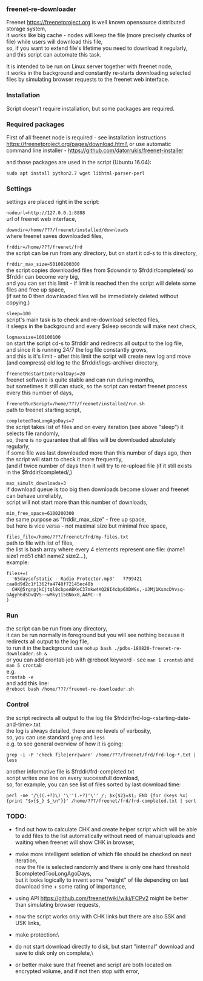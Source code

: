 ### freenet-re-downloader

Freenet https://freenetproject.org is well known opensource distributed storage system,\
it works like big cache - nodes will keep the file (more precisely chunks of file) while users will download this file,\
so, if you want to extend file's lifetime you need to download it regularly,\
and this script can automate this task.

It is intended to be run on Linux server together with freenet node,\
it works in the background and constantly re-starts downloading selected files by simulating browser requests to the freenet web interface.

### Installation

Script doesn't require installation, but some packages are required.

### Required packages

First of all freenet node is required - see installation instructions https://freenetproject.org/pages/download.html\
or use automatic command line installer - https://github.com/datorrukis/freenet-installer

and those packages are used in the script (Ubuntu 16.04):
```
sudo apt install python2.7 wget libhtml-parser-perl
```

### Settings

settings are placed right in the script:

`nodeurl=http://127.0.0.1:8888`\
url of freenet web interface,

`downdir=/home/???/freenet/installed/downloads`\
where freenet saves downloaded files,

`frddir=/home/???/freenet/frd`\
the script can be run from any directory, but on start it cd-s to this directory,

`frddir_max_size=50100200300`\
the script copies downloaded files from $downdir to $frddir/completed/ so $frddir can become very big,\
and you can set this limit - if limit is reached then the script will delete some files and free up space,\
(if set to 0 then downloaded files will be immediately deleted without copying,)

`sleep=100`\
script's main task is to check and re-download selected files,\
it sleeps in the background and every $sleep seconds will make next check,

`logmaxsize=100100100`\
on start the script cd-s to $frddir and redirects all output to the log file,\
and since it is running 24/7 the log file constantly grows,\
and this is it's limit - after this limit the script will create new log and move (and compress) old log to the $frddir/logs-archive/ directory,

`freenetRestartIntervalDays=20`\
freenet software is quite stable and can run during months,\
but sometimes it still can stuck, so the script can restart freenet process every this number of days,

`freenetRunScript=/home/???/freenet/installed/run.sh`\
path to freenet starting script,

`completedTooLongAgoDays=7`\
the script takes list of files and on every iteration (see above "sleep") it selects file randomly,\
so, there is no guarantee that all files will be downloaded absolutely regularly,\
if some file was last downloaded more than this number of days ago, then the script will start to check it more frequently,\
(and if twice number of days then it will try to re-upload file (if it still exists in the $frddir/completed/,)

`max_simult_downloads=3`\
if download queue is too big then downloads become slower and freenet can behave unreliably,\
script will not start more than this number of downloads,

`min_free_space=6100200300`\
the same purpose as "frddir_max_size" - free up space,\
but here is vice versa - not maximal size but minimal free space,

`files_file=/home/???/freenet/frd/my-files.txt`\
path to file with list of files,\
the list is bash array where every 4 elements represent one file: (name1 size1 md51 chk1 name2 size2...),\
example:
```
files+=(
  '65daysofstatic - Radio Protector.mp3'   7799421   caa8d9d2c1f1362fa4748f72145ec48b
  CHK@5rgnpjkCjtql8cbpeABKeC37mkw4XQ28I4cbp6XDWGs,-UJMj1KsmcDVvsq-oAgyh6dSDvQVS-~wMky1i5BNox8,AAMC--8
)
```

### Run

the script can be run from any directory,\
it can be run normally in foreground but you will see nothing because it redirects all output to the log file,\
to run it in the background use `nohup bash ./pdbs-180820-freenet-re-downloader.sh &`\
or you can add crontab job with @reboot keyword - see `man 1 crontab` and `man 5 crontab`\
e.g.\
`crontab -e`\
and add this line:\
`@reboot bash /home/???/freenet-re-downloader.sh`

### Control

the script redirects all output to the log file $frddir/frd-log-&lt;starting-date-and-time&gt;.txt\
the log is always detailed, there are no levels of verbosity,\
so, you can use standard `grep` and `less`\
e.g. to see general overview of how it is going:
```
grep -i -P 'check file|err|warn' /home/???/freenet/frd/frd-log-*.txt | less
```
another informative file is $frddir/frd-completed.txt\
script writes one line on every successfull download,\
so, for example, you can see list of files sorted by last download time:
```
perl -ne '/\((.+?)\) '\''(.+?)'\'' /; $x{$2}=$1; END {for (keys %x) {print "$x{$_} $_\n"}}' /home/???/freenet/frd/frd-completed.txt | sort
```

### TODO:

- find out how to calculate CHK and create helper script which will be able to add files to the list automatically without need of manual uploads and waiting when freenet will show CHK in browser,

- make more intelligent seletion of which file should be checked on next iteration,\
now the file is selected randomly and there is only one hard threshold $completedTooLongAgoDays,\
but it looks logically to invent some "weight" of file depending on last download time + some rating of importance,

- using API https://github.com/freenet/wiki/wiki/FCPv2 might be better than simulating browser requests,

- now the script works only with CHK links but there are also SSK and USK links,

- make protection:\
- do not start download directly to disk, but start "internal" download and save to disk only on complete,\
- or better make sure that freenet and script are both located on encrypted volume, and if not then stop with error,

